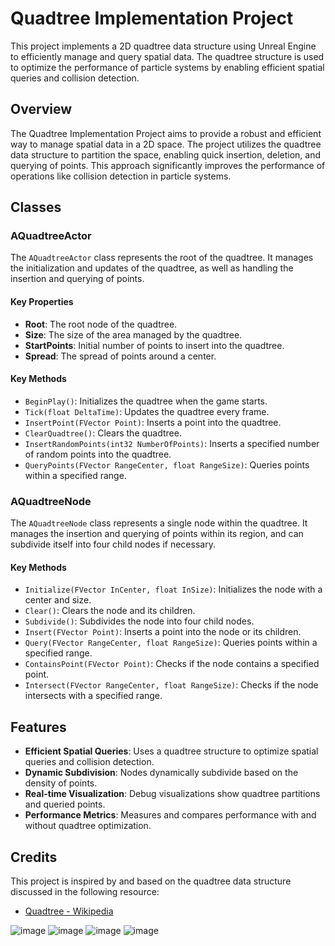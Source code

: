 # Quadtree Implementation Project

This project implements a 2D quadtree data structure using Unreal Engine to efficiently manage and query spatial data. The quadtree structure is used to optimize the performance of particle systems by enabling efficient spatial queries and collision detection.

## Overview

The Quadtree Implementation Project aims to provide a robust and efficient way to manage spatial data in a 2D space. The project utilizes the quadtree data structure to partition the space, enabling quick insertion, deletion, and querying of points. This approach significantly improves the performance of operations like collision detection in particle systems.

## Classes

### AQuadtreeActor

The `AQuadtreeActor` class represents the root of the quadtree. It manages the initialization and updates of the quadtree, as well as handling the insertion and querying of points.

#### Key Properties
- **Root**: The root node of the quadtree.
- **Size**: The size of the area managed by the quadtree.
- **StartPoints**: Initial number of points to insert into the quadtree.
- **Spread**: The spread of points around a center.

#### Key Methods
- `BeginPlay()`: Initializes the quadtree when the game starts.
- `Tick(float DeltaTime)`: Updates the quadtree every frame.
- `InsertPoint(FVector Point)`: Inserts a point into the quadtree.
- `ClearQuadtree()`: Clears the quadtree.
- `InsertRandomPoints(int32 NumberOfPoints)`: Inserts a specified number of random points into the quadtree.
- `QueryPoints(FVector RangeCenter, float RangeSize)`: Queries points within a specified range.

### AQuadtreeNode

The `AQuadtreeNode` class represents a single node within the quadtree. It manages the insertion and querying of points within its region, and can subdivide itself into four child nodes if necessary.

#### Key Methods
- `Initialize(FVector InCenter, float InSize)`: Initializes the node with a center and size.
- `Clear()`: Clears the node and its children.
- `Subdivide()`: Subdivides the node into four child nodes.
- `Insert(FVector Point)`: Inserts a point into the node or its children.
- `Query(FVector RangeCenter, float RangeSize)`: Queries points within a specified range.
- `ContainsPoint(FVector Point)`: Checks if the node contains a specified point.
- `Intersect(FVector RangeCenter, float RangeSize)`: Checks if the node intersects with a specified range.

## Features

- **Efficient Spatial Queries**: Uses a quadtree structure to optimize spatial queries and collision detection.
- **Dynamic Subdivision**: Nodes dynamically subdivide based on the density of points.
- **Real-time Visualization**: Debug visualizations show quadtree partitions and queried points.
- **Performance Metrics**: Measures and compares performance with and without quadtree optimization.

## Credits

This project is inspired by and based on the quadtree data structure discussed in the following resource:
- [Quadtree - Wikipedia](https://en.wikipedia.org/wiki/Quadtree)


![image](https://github.com/user-attachments/assets/b92da2a9-70c0-4499-8f28-b2edb2931b26)
![image](https://github.com/user-attachments/assets/c2808066-0890-4a0b-95cc-8e1120a93530)
![image](https://github.com/user-attachments/assets/f2cbbf63-d45b-4738-a62c-c6977b49cd13)
![image](https://github.com/user-attachments/assets/abdeb7c5-9be7-47fe-a0f2-1020c9fac7fb)



